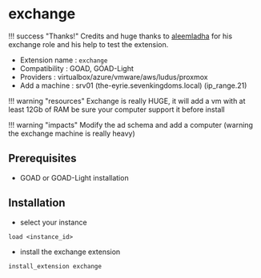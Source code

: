 # exchange

!!! success "Thanks!"
    Credits and huge thanks to [aleemladha](https://github.com/aleemladha) for his exchange role and his help to test the extension.

- Extension name : `exchange`
- Compatibility  : GOAD, GOAD-Light
- Providers : virtualbox/azure/vmware/aws/ludus/proxmox
- Add a machine  : srv01 (the-eyrie.sevenkingdoms.local)  (ip_range.21)

!!! warning "resources"
    Exchange is really HUGE, it will add a vm with at least 12Gb of RAM be sure your computer support it before install

!!! warning "impacts"
    Modify the ad schema and add a computer (warning the exchange machine is really heavy)

## Prerequisites

- GOAD or GOAD-Light installation

## Installation

- select your instance
```
load <instance_id>
```

- install the exchange extension
```
install_extension exchange
```
